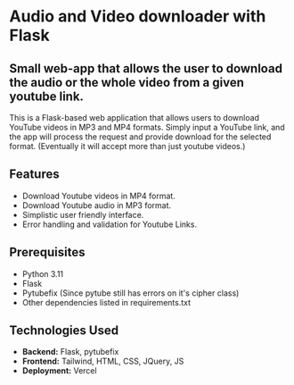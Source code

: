 # Audio and Video downloader with Flask

## Small web-app that allows the user to download the audio or the whole video from a given youtube link.

This is a Flask-based web application that allows users to download YouTube videos in MP3 and MP4 formats. Simply input a YouTube link, and the app will process the request and provide download for the selected format. (Eventually it will accept more than just youtube videos.)

## Features

* Download Youtube videos in MP4 format.
* Download Youtube audio in MP3 format.
* Simplistic user friendly interface.
* Error handling and validation for Youtube Links.

## Prerequisites

* Python 3.11
* Flask
* Pytubefix (Since pytube still has errors on it's cipher class)
* Other dependencies listed in requirements.txt

## Technologies Used

* **Backend:** Flask, pytubefix
* **Frontend:** Tailwind, HTML, CSS, JQuery, JS
* **Deployment:** Vercel
